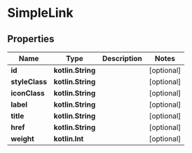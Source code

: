 
# SimpleLink

## Properties
Name | Type | Description | Notes
------------ | ------------- | ------------- | -------------
**id** | **kotlin.String** |  |  [optional]
**styleClass** | **kotlin.String** |  |  [optional]
**iconClass** | **kotlin.String** |  |  [optional]
**label** | **kotlin.String** |  |  [optional]
**title** | **kotlin.String** |  |  [optional]
**href** | **kotlin.String** |  |  [optional]
**weight** | **kotlin.Int** |  |  [optional]



